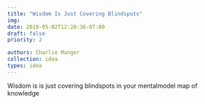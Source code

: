 ```yaml
---
title: "Wisdom Is Just Covering Blindspots"
img:
date: 2019-05-02T12:20:36-07:00
draft: false
priority: 2

authors: Charlie Munger
collection: idea
types: idea
---
```


Wisdom is is just covering blindspots in your mentalmodel map of knowledge
